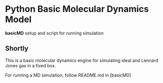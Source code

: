 # Python Basic Molecular Dynamics Model
**basicMD** setup and script for running simulation

## Shortly
This is a basic molecular dynamics engine for simulating ideal and Lennard Jones gas in a fixed box. 

For running a MD simulation, follow README.md in [basicMD]
